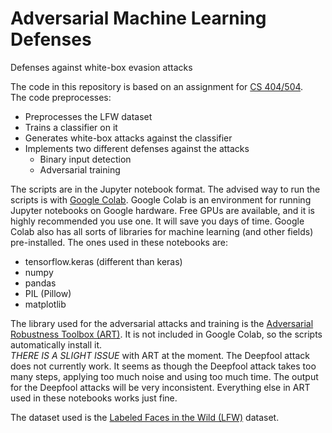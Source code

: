 # Adversarial Machine Learning Defenses
Defenses against white-box evasion attacks

The code in this repository is based on an assignment for [CS 404/504](https://www.webpages.uidaho.edu/vakanski/CS_504.html).  
The code preprocesses:  
 - Preprocesses the LFW dataset
 - Trains a classifier on it
 - Generates white-box attacks against the classifier
 - Implements two different defenses against the attacks
   - Binary input detection
   - Adversarial training
 
The scripts are in the Jupyter notebook format. The advised way to run the scripts is with [Google Colab](https://colab.research.google.com/). Google Colab is an environment for running Jupyter notebooks on Google hardware. Free GPUs are available, and it is highly recommended you use one. It will save you days of time. Google Colab also has all sorts of libraries for machine learning (and other fields) pre-installed. The ones used in these notebooks are:  
 - tensorflow.keras (different than keras)
 - numpy
 - pandas
 - PIL (Pillow)
 - matplotlib
 
The library used for the adversarial attacks and training is the [Adversarial Robustness Toolbox (ART)](https://adversarial-robustness-toolbox.readthedocs.io/en/latest/). It is not included in Google Colab, so the scripts automatically install it.  
*THERE IS A SLIGHT ISSUE* with ART at the moment. The Deepfool attack does not currently work. It seems as though the Deepfool attack takes too many steps, applying too much noise and using too much time. The output for the Deepfool attacks will be very inconsistent. Everything else in ART used in these notebooks works just fine.  

The dataset used is the [Labeled Faces in the Wild (LFW)](http://vis-www.cs.umass.edu/lfw/) dataset.  